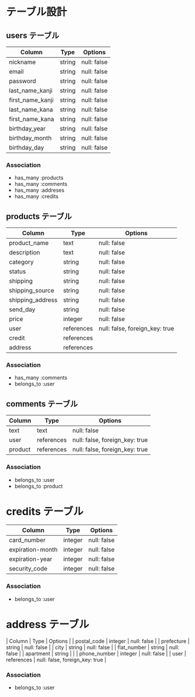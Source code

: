 # テーブル設計

## users テーブル

| Column           | Type   | Options     |
| ---------------- | ------ | ----------- |
| nickname         | string | null: false |
| email            | string | null: false |
| password         | string | null: false |
| last_name_kanji  | string | null: false | 
| first_name_kanji | string | null: false |
| last_name_kana   | string | null: false |
| first_name_kana  | string | null: false |
| birthday_year    | string | null: false |
| birthday_month   | string | null: false |
| birthday_day     | string | null: false |

### Association

- has_many :products
- has_many :comments
- has_many :addreses
- has_many :credits

## products テーブル

| Column           | Type       | Options |
| ---------------- | ---------- | ------------------------------ |
| product_name     | text       | null: false                    |
| description      | text       | null: false                    |
| category         | string     | null: false                    | 
| status           | string     | null: false                    | 
| shipping         | string     | null: false                    | 
| shipping_source  | string     | null: false                    | 
| shipping_address | string     | null: false                    | 
| send_day         | string     | null: false                    | 
| price            | integer    | null: false                    | 
| user             | references | null: false, foreign_key: true |
| credit           | references |                                |
| address          | references |                                |

### Association

- has_many :comments
- belongs_to :user

## comments テーブル

 Column     | Type       | Options                        |
| --------- | ---------- | ------------------------------ |
| text      | text       | null: false                    |
| user      | references | null: false, foreign_key: true |
| product   | references | null: false, foreign_key: true | 

### Association

- belongs_to :user
- belongs_to :product

# credits テーブル

| Column              | Type       | Options                        |
| ------------------- | ---------- | ------------------------------ |
| card_number         | integer    | null: false                    |
| expiration-month    | integer    | null: false                    |
| expiration-year     | integer    | null: false                    | 
| security_code       | integer    | null: false                    | 

### Association
  - belongs_to :user

  # address テーブル
| Column              | Type       | Options                        |
| postal_code         | integer    | null: false                    | 
| prefecture          | string     | null: false                    | 
| city                | string     | null: false                    | 
| flat_number         | string     | null: false                    | 
| apartment           | string     |                                |
| phone_number        | integer    | null: false                    |
| user                | references | null: false, foreign_key: true |

### Association
- belongs_to :user
